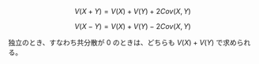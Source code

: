 $$
V(X + Y) = V(X) + V(Y) + 2 Cov(X, Y)
$$

$$
V(X - Y) = V(X) + V(Y) - 2 Cov(X, Y)
$$

独立のとき、すなわち共分散が 0 のときは、どちらも $V(X) + V(Y)$ で求められる。
